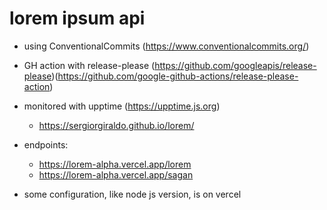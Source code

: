 # lorem ipsum api

- using ConventionalCommits (https://www.conventionalcommits.org/)
- GH action with release-please (https://github.com/googleapis/release-please)(https://github.com/google-github-actions/release-please-action)
- monitored with upptime (https://upptime.js.org)
  - https://sergiorgiraldo.github.io/lorem/
- endpoints:

  - https://lorem-alpha.vercel.app/lorem
  - https://lorem-alpha.vercel.app/sagan

- some configuration, like node js version, is on vercel